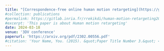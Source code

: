 ```yaml
---
title: "[Correspondence-free online human motion retargeting](https://gitlab.inria.fr/rrekikdi/human-motion-retargeting2023)"
#collection: publications
#permalink: https://gitlab.inria.fr/rrekikdi/human-motion-retargeting2023
#excerpt: 'This paper is about Human motion retargeting'
date: 2024-03-18
venue: '3DV conference'
paperurl: 'https://arxiv.org/pdf/2302.00556.pdf'
#citation: 'Your Name, You. (2015). &quot;Paper Title Number 3.&quot; <i>Journal 1</i>. 1(3).'
---
```

